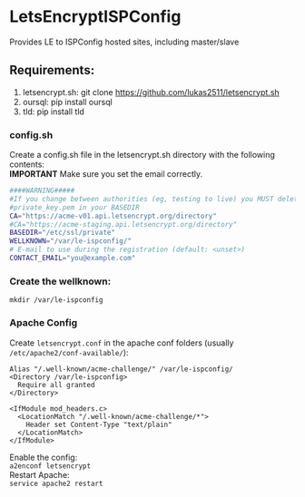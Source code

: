 # LetsEncryptISPConfig
Provides LE to ISPConfig hosted sites, including master/slave

## Requirements:
1. letsencrypt.sh: git clone https://github.com/lukas2511/letsencrypt.sh  
2. oursql: pip install oursql  
3. tld:    pip install tld  

### config.sh
Create a config.sh file in the letsencrypt.sh directory with the following contents:  
__IMPORTANT__ Make sure you set the email correctly.
```bash
####WARNING#####
#If you change between authorities (eg, testing to live) you MUST delete
#private_key.pem in your BASEDIR
CA="https://acme-v01.api.letsencrypt.org/directory"
#CA="https://acme-staging.api.letsencrypt.org/directory"
BASEDIR="/etc/ssl/private"
WELLKNOWN="/var/le-ispconfig/"
# E-mail to use during the registration (default: <unset>)
CONTACT_EMAIL="you@example.com"
```

### Create the wellknown:
`mkdir /var/le-ispconfig`  

### Apache Config
Create `letsencrypt.conf` in the apache conf folders (usually `/etc/apache2/conf-available/`):
```apacheconf
Alias "/.well-known/acme-challenge/" /var/le-ispconfig/  
<Directory /var/le-ispconfig>  
  Require all granted  
</Directory>  

<IfModule mod_headers.c>  
  <LocationMatch "/.well-known/acme-challenge/*">  
    Header set Content-Type "text/plain"  
  </LocationMatch>  
</IfModule>
```  
Enable the config:  
`a2enconf letsencrypt`  
Restart Apache:  
`service apache2 restart`